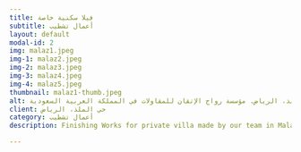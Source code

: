 ```yaml
---
title: فيلا سكنية خاصة
subtitle: أعمال تشطيب
layout: default
modal-id: 2
img: malaz1.jpeg
img-1: malaz2.jpeg
img-2: malaz3.jpeg
img-3: malaz4.jpeg
img-4: malaz5.jpeg
thumbnail: malaz1-thumb.jpeg
alt: أعمال تشطيب لفيلا سكنية خاصة بحي الملذ، الرياض. مؤسسة رواج الإتقان للمقاولات في المملكة العربية السعودية
client: حي الملذ، الرياض
category: أعمال تشطيب
description: Finishing Works for private villa made by our team in Malaz area - Riyadh.

---
```


